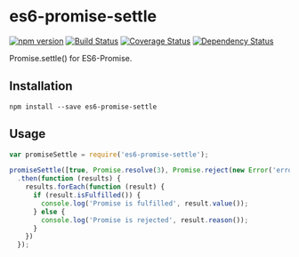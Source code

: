 # es6-promise-settle
[![npm version](https://badge.fury.io/js/es6-promise-settle.svg)](http://badge.fury.io/js/es6-promise-settle)
[![Build Status](https://travis-ci.org/pgaubatz/node-es6-promise-settle.svg?branch=master)](https://travis-ci.org/pgaubatz/node-es6-promise-settle)
[![Coverage Status](https://coveralls.io/repos/pgaubatz/node-es6-promise-settle/badge.svg)](https://coveralls.io/r/pgaubatz/node-es6-promise-settle)
[![Dependency Status](https://david-dm.org/pgaubatz/node-es6-promise-settle.svg)](https://david-dm.org/pgaubatz/node-es6-promise-settle)

Promise.settle() for ES6-Promise.  

## Installation

    npm install --save es6-promise-settle

## Usage
```javascript
var promiseSettle = require('es6-promise-settle');

promiseSettle([true, Promise.resolve(3), Promise.reject(new Error('error'))])
  .then(function (results) {
    results.forEach(function (result) {
      if (result.isFulfilled()) {
        console.log('Promise is fulfilled', result.value());
      } else {
        console.log('Promise is rejected', result.reason());
      }
    })
  });
```
